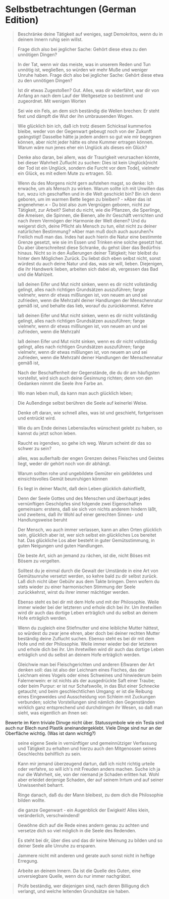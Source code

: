 # Selbstbetrachtungen (German Edition)

> Beschränke deine Tätigkeit auf weniges, sagt Demokritos, wenn du in deinem Innern ruhig sein willst.

> Frage dich also bei jeglicher Sache: Gehört diese etwa zu den unnötigen Dingen?

> In der Tat, wenn wir das meiste, was in unserem Reden und Tun unnötig ist, wegließen, so würden wir mehr Muße und weniger Unruhe haben. Frage dich also bei jeglicher Sache: Gehört diese etwa zu den unnötigen Dingen?

> Ist dir etwas Zugestoßen? Gut. Alles, was dir widerfährt, war dir von Anfang an nach dem Lauf der Weltgesetze so bestimmt und zugeordnet. Mit wenigen Worten

> Sei wie ein Fels, an dem sich beständig die Wellen brechen: Er steht fest und dämpft die Wut der ihn umbrausenden Wogen.

> Wie glücklich bin ich, daß ich trotz diesem Schicksal kummerlos bleibe, weder von der Gegenwart gebeugt noch von der Zukunft geängstigt! Dasselbe hätte ja jedem andern so gut wie mir begegnen können, aber nicht jeder hätte es ohne Kummer ertragen können. Warum wäre nun jenes eher ein Unglück als dieses ein Glück?

> Denke also daran, bei allem, was dir Traurigkeit verursachen könnte, bei dieser Wahrheit Zuflucht zu suchen: Dies ist kein Unglück[nicht der Tod ist ein Unglück, sondern die Furcht vor dem Tode], vielmehr ein Glück, es mit edlem Mute zu ertragen. 50.

> Wenn du des Morgens nicht gern aufstehen magst, so denke: Ich erwache, um als Mensch zu wirken. Warum sollte ich mit Unwillen das tun, wozu ich geschaffen und in die Welt geschickt bin? Bin ich denn geboren, um im warmen Bette liegen zu bleiben? - »Aber das ist angenehmer.« - Du bist also zum Vergnügen geboren, nicht zur Tätigkeit, zur Arbeit? Siehst du nicht, wie die Pflanzen, die Sperlinge, die Ameisen, die Spinnen, die Bienen, alle ihr Geschäft verrichten und nach ihrem Vermögen der Harmonie der Welt dienen? Und du weigerst dich, deine Pflicht als Mensch zu tun, eilst nicht zu deiner natürlichen Bestimmung? »Aber man muß doch auch ausruhen?« Freilich muß man das. Indes hat auch hierin die Natur eine bestimmte Grenze gesetzt, wie sie im Essen und Trinken eine solche gesetzt hat. Du aber überschreitest diese Schranke, du gehst über das Bedürfnis hinaus. Nicht so in den Äußerungen deiner Tätigkeit; hier bleibst du hinter dem Möglichen Zurück. Du liebst dich eben selbst nicht, sonst würdest du auch deine Natur und das, was sie will, lieben. Diejenigen, die ihr Handwerk lieben, arbeiten sich dabei ab, vergessen das Bad und die Mahlzeit.

> laß deinen Eifer und Mut nicht sinken, wenn es dir nicht vollständig gelingt, alles nach richtigen Grundsätzen auszuführen; fange vielmehr, wenn dir etwas mißlungen ist, von neuem an und sei zufrieden, wenn die Mehrzahl deiner Handlungen der Menschennatur gemäß ist, und behalte das lieb, worauf du zurückkommst. Kehre

> laß deinen Eifer und Mut nicht sinken, wenn es dir nicht vollständig gelingt, alles nach richtigen Grundsätzen auszuführen; fange vielmehr, wenn dir etwas mißlungen ist, von neuem an und sei zufrieden, wenn die Mehrzahl

> laß deinen Eifer und Mut nicht sinken, wenn es dir nicht vollständig gelingt, alles nach richtigen Grundsätzen auszuführen; fange vielmehr, wenn dir etwas mißlungen ist, von neuem an und sei zufrieden, wenn die Mehrzahl deiner Handlungen der Menschennatur gemäß ist,

> Nach der Beschaffenheit der Gegenstände, die du dir am häufigsten vorstellst, wird sich auch deine Gesinnung richten; denn von den Gedanken nimmt die Seele ihre Farbe an.

> Wo man leben muß, da kann man auch glücklich leben;

> Die Außendinge selbst berühren die Seele auf keinerlei Weise.

> Denke oft daran, wie schnell alles, was ist und geschieht, fortgerissen und entrückt wird.

> Wie du am Ende deines Lebenslaufes wünschest gelebt zu haben, so kannst du jetzt schon leben.

> Raucht es irgendwo, so gehe ich weg. Warum scheint dir das so schwer zu sein?

> alles, was außerhalb der engen Grenzen deines Fleisches und Geistes liegt, weder dir gehört noch von dir abhängt.

> Warum sollten rohe und ungebildete Gemüter ein gebildetes und einsichtsvolles Gemüt beunruhigen können

> Es liegt in deiner Macht, daß dein Leben glücklich dahinfließt,

> Denn der Seele Gottes und des Menschen und überhaupt jedes vernünftigen Geschöpfes sind folgende zwei Eigenschaften gemeinsam: erstens, daß sie sich von nichts anderem hindern läßt, und zweitens, daß ihr Wohl auf einer gerechten Sinnes- und Handlungsweise beruht

> Der Mensch, wo auch immer verlassen, kann an allen Orten glücklich sein, glücklich aber ist, wer sich selbst ein glückliches Los bereitet hat. Das glückliche Los aber besteht in guter Gemütsstimmung, in guten Neigungen und guten Handlungen.

> Die beste Art, sich an jemand zu rächen, ist die, nicht Böses mit Bösem zu vergelten.

> Solltest du je einmal durch die Gewalt der Umstände in eine Art von Gemütsunruhe versetzt werden, so kehre bald zu dir selbst zurück. Laß dich nicht über Gebühr aus dem Takte bringen. Denn wofern du stets wieder zu einer harmonischen Stimmung der Seele zurückkehrst, wirst du ihrer immer mächtiger werden.

> Ebenso steht es bei dir mit dem Hofe und mit der Philosophie. Weile immer wieder bei der letzteren und erhole dich bei ihr. Um ihretwillen wird dir auch das dortige Leben erträglich und du selbst an deinem Hofe erträglich werden.

> Wenn du zugleich eine Stiefmutter und eine leibliche Mutter hättest, so würdest du zwar jene ehren, aber doch bei deiner rechten Mutter beständig deine Zuflucht suchen. Ebenso steht es bei dir mit dem Hofe und mit der Philosophie. Weile immer wieder bei der letzteren und erhole dich bei ihr. Um ihretwillen wird dir auch das dortige Leben erträglich und du selbst an deinem Hofe erträglich werden.

> Gleichwie man bei Fleischgerichten und anderen Eßwaren der Art denken soll: das ist also der Leichnam eines Fisches, das der Leichnam eines Vogels oder eines Schweines und hinwiederum beim Falernerwein: er ist nichts als der ausgedrückte Saft einer Traube; oder beim Purpur: er ist nur Schafswolle, in das Blut einer Schnecke getaucht; und beim geschlechtlichen Umgang: er ist die Reibung eines Eingeweides und Ausscheidung von Schleim mit Zuckungen verbunden; solche Vorstellungen sind nämlich den Gegenständen wirklich ganz entsprechend und durchdringen ihr Wesen, so daß man sieht, was eigentlich an ihnen sei:

Bewerte im Kern triviale Dinvge nicht über. Statussymbole wie ein Tesla sind auch nur Blech nund Plastik aneinandergeklebt. Viele Dinge sind nur an der Oberfläche wichtig. (Was ist dann wichtig?)

> seine eigene Seele in vernünftiger und gemeinnütziger Verfassung und Tätigkeit zu erhalten und hierzu auch den Mitgenossen seines Geschlechts behilflich zu sein.

> Kann mir jemand überzeugend dartun, daß ich nicht richtig urteile oder verfahre, so will ich's mit Freuden anders machen. Suche ich ja nur die Wahrheit, sie, von der niemand je Schaden erlitten hat. Wohl aber erleidet derjenige Schaden, der auf seinem Irrtum und auf seiner Unwissenheit beharrt.

> Ringe danach, daß du der Mann bleibest, zu dem dich die Philosophie bilden wollte.

> die ganze Gegenwart - ein Augenblick der Ewigkeit! Alles klein, veränderlich, verschwindend!

> Gewöhne dich auf die Rede eines andern genau zu achten und versetze dich so viel möglich in die Seele des Redenden.

> Es steht bei dir, über dies und das dir keine Meinung zu bilden und so deiner Seele alle Unruhe zu ersparen.

> Jammere nicht mit anderen und gerate auch sonst nicht in heftige Erregung.

> Arbeite an deinem Innern. Da ist die Quelle des Guten, eine unversiegbare Quelle, wenn du nur immer nachgräbst.

> Prüfe beständig, wer diejenigen sind, nach deren Billigung dich verlangt, und welche leitenden Grundsätze sie haben.

